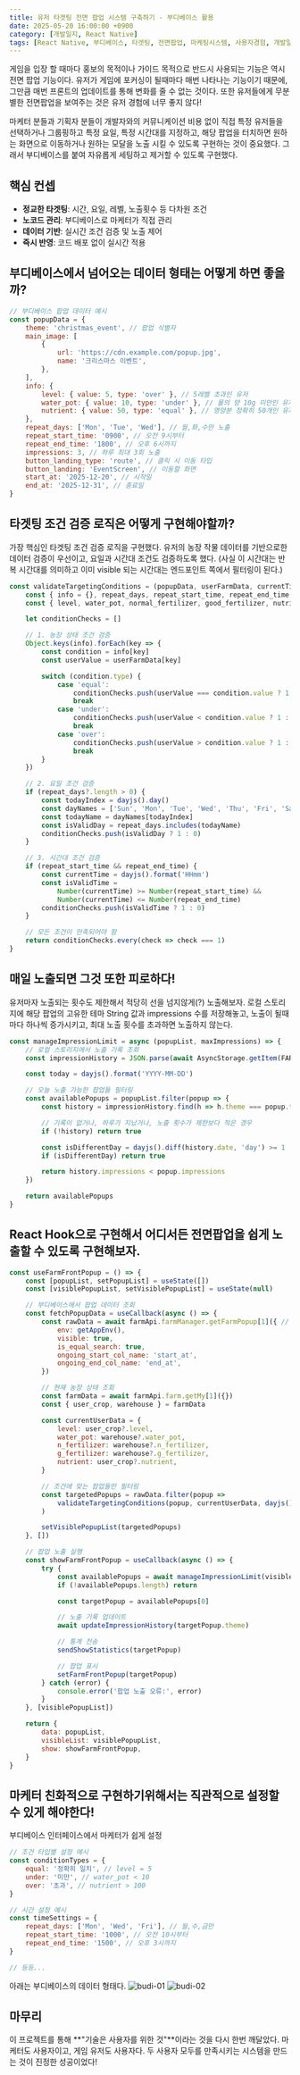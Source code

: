 ```yaml
---
title: 유저 타겟팅 전면 팝업 시스템 구축하기 - 부디베이스 활용
date: 2025-05-20 16:00:00 +0900
category: [개발일지, React Native]
tags: [React Native, 부디베이스, 타겟팅, 전면팝업, 마케팅시스템, 사용자경험, 개발일지]
---
```


게임을 입장 할 때마다 홍보의 목적이나 가이드 목적으로 반드시 사용되는 기능은 역시 전면 팝업 기능이다.
유저가 게임에 포커싱이 될때마다 매번 나타나는 기능이기 때문에, 그만큼 매번 프론트의 업데이트를 통해 변화를 줄 수 없는 것이다.
또한 유저들에게 무분별한 전면팝업을 보여주는 것은 유저 경험에 너무 좋지 않다!

마케터 분들과 기획자 분들이 개발자와의 커뮤니케이션 비용 없이 직접 특정 유저들을 선택하거나 그룹핑하고 특정 요일, 특정 시간대를 지정하고, 해당 팝업을 터치하면 원하는 화면으로 이동하거나 원하는 모달을 노출 시킬 수 있도록 구현하는 것이 중요했다.
그래서 부디베이스를 붙여 자유롭게 세팅하고 제거할 수 있도록 구현했다.

## 핵심 컨셉

- **정교한 타겟팅**: 시간, 요일, 레벨, 노출횟수 등 다차원 조건
- **노코드 관리**: 부디베이스로 마케터가 직접 관리
- **데이터 기반**: 실시간 조건 검증 및 노출 제어
- **즉시 반영**: 코드 배포 없이 실시간 적용

## 부디베이스에서 넘어오는 데이터 형태는 어떻게 하면 좋을까?

```javascript
// 부디베이스 팝업 데이터 예시
const popupData = {
	theme: 'christmas_event', // 팝업 식별자
	main_image: [
		{
			url: 'https://cdn.example.com/popup.jpg',
			name: '크리스마스 이벤트',
		},
	],
	info: {
		level: { value: 5, type: 'over' }, // 5레벨 초과인 유저
		water_pot: { value: 10, type: 'under' }, // 물의 양 10g 미만인 유저
		nutrient: { value: 50, type: 'equal' }, // 영양분 정확히 50개인 유저
	},
	repeat_days: ['Mon', 'Tue', 'Wed'], // 월,화,수만 노출
	repeat_start_time: '0900', // 오전 9시부터
	repeat_end_time: '1800', // 오후 6시까지
	impressions: 3, // 하루 최대 3회 노출
	button_landing_type: 'route', // 클릭 시 이동 타입
	button_landing: 'EventScreen', // 이동할 화면
	start_at: '2025-12-20', // 시작일
	end_at: '2025-12-31', // 종료일
}
```

## 타겟팅 조건 검증 로직은 어떻게 구현해야할까?

가장 핵심인 타겟팅 조건 검증 로직을 구현했다.
유저의 농장 작물 데이터를 기반으로한 데이터 검증이 우선이고,
요일과 시간대 조건도 검증하도록 했다. (사실 이 시간대는 반복 시간대를 의미하고 이미 visible 되는 시간대는 엔드포인트 쪽에서 필터링이 된다.)

```javascript
const validateTargetingConditions = (popupData, userFarmData, currentTime) => {
	const { info = {}, repeat_days, repeat_start_time, repeat_end_time } = popupData
	const { level, water_pot, normal_fertilizer, good_fertilizer, nutrient } = userFarmData

	let conditionChecks = []

	// 1. 농장 상태 조건 검증
	Object.keys(info).forEach(key => {
		const condition = info[key]
		const userValue = userFarmData[key]

		switch (condition.type) {
			case 'equal':
				conditionChecks.push(userValue === condition.value ? 1 : 0)
				break
			case 'under':
				conditionChecks.push(userValue < condition.value ? 1 : 0)
				break
			case 'over':
				conditionChecks.push(userValue > condition.value ? 1 : 0)
				break
		}
	})

	// 2. 요일 조건 검증
	if (repeat_days?.length > 0) {
		const todayIndex = dayjs().day()
		const dayNames = ['Sun', 'Mon', 'Tue', 'Wed', 'Thu', 'Fri', 'Sat']
		const todayName = dayNames[todayIndex]
		const isValidDay = repeat_days.includes(todayName)
		conditionChecks.push(isValidDay ? 1 : 0)
	}

	// 3. 시간대 조건 검증
	if (repeat_start_time && repeat_end_time) {
		const currentTime = dayjs().format('HHmm')
		const isValidTime =
			Number(currentTime) >= Number(repeat_start_time) &&
			Number(currentTime) <= Number(repeat_end_time)
		conditionChecks.push(isValidTime ? 1 : 0)
	}

	// 모든 조건이 만족되어야 함
	return conditionChecks.every(check => check === 1)
}
```

## 매일 노출되면 그것 또한 피로하다!

유저마자 노출되는 횟수도 제한해서 적당히 선을 넘지않게(?) 노출해보자.
로컬 스토리지에 해당 팝업의 고유한 테마 String 값과 impressions 수를 저장해놓고,
노출이 될때마다 하나씩 증가시키고, 최대 노출 횟수를 초과하면 노출하지 않는다.

```javascript
const manageImpressionLimit = async (popupList, maxImpressions) => {
	// 로컬 스토리지에서 노출 기록 조회
	const impressionHistory = JSON.parse(await AsyncStorage.getItem(FARM_POPUP_SHOW_INFO)) || []

	const today = dayjs().format('YYYY-MM-DD')

	// 오늘 노출 가능한 팝업들 필터링
	const availablePopups = popupList.filter(popup => {
		const history = impressionHistory.find(h => h.theme === popup.theme)

		// 기록이 없거나, 하루가 지났거나, 노출 횟수가 제한보다 적은 경우
		if (!history) return true

		const isDifferentDay = dayjs().diff(history.date, 'day') >= 1
		if (isDifferentDay) return true

		return history.impressions < popup.impressions
	})

	return availablePopups
}
```

## React Hook으로 구현해서 어디서든 전면팝업을 쉽게 노출할 수 있도록 구현해보자.

```javascript
const useFarmFrontPopup = () => {
	const [popupList, setPopupList] = useState([])
	const [visiblePopupList, setVisiblePopupList] = useState(null)

	// 부디베이스에서 팝업 데이터 조회
	const fetchPopupData = useCallback(async () => {
		const rawData = await farmApi.farmManager.getFarmPopup[1]({ // budibase API 호출
			env: getAppEnv(),
			visible: true,
			is_equal_search: true,
			ongoing_start_col_name: 'start_at',
			ongoing_end_col_name: 'end_at',
		})

		// 현재 농장 상태 조회
		const farmData = await farmApi.farm.getMy[1]({})
		const { user_crop, warehouse } = farmData

		const currentUserData = {
			level: user_crop?.level,
			water_pot: warehouse?.water_pot,
			n_fertilizer: warehouse?.n_fertilizer,
			g_fertilizer: warehouse?.g_fertilizer,
			nutrient: user_crop?.nutrient,
		}

		// 조건에 맞는 팝업들만 필터링
		const targetedPopups = rawData.filter(popup =>
			validateTargetingConditions(popup, currentUserData, dayjs())
		)

		setVisiblePopupList(targetedPopups)
	}, [])

	// 팝업 노출 실행
	const showFarmFrontPopup = useCallback(async () => {
		try {
			const availablePopups = await manageImpressionLimit(visiblePopupList)
			if (!availablePopups.length) return

			const targetPopup = availablePopups[0]

			// 노출 기록 업데이트
			await updateImpressionHistory(targetPopup.theme)

			// 통계 전송
			sendShowStatistics(targetPopup)

			// 팝업 표시
			setFarmFrontPopup(targetPopup)
		} catch (error) {
			console.error('팝업 노출 오류:', error)
		}
	}, [visiblePopupList])

	return {
		data: popupList,
		visibleList: visiblePopupList,
		show: showFarmFrontPopup,
	}
}
```

## 마케터 친화적으로 구현하기위해서는 직관적으로 설정할 수 있게 해야한다!

부디베이스 인터페이스에서 마케터가 쉽게 설정

```javascript
// 조건 타입별 설정 예시
const conditionTypes = {
	equal: '정확히 일치', // level = 5
	under: '미만', // water_pot < 10
	over: '초과', // nutrient > 100
}

// 시간 설정 예시
const timeSettings = {
	repeat_days: ['Mon', 'Wed', 'Fri'], // 월,수,금만
	repeat_start_time: '1000', // 오전 10시부터
	repeat_end_time: '1500', // 오후 3시까지
}

// 등등...
```

아래는 부디베이스의 데이터 형태다.
![budi-01](/assets/img/budi-01.png)
![budi-02](/assets/img/budi-02.png)


## 마무리

이 프로젝트를 통해 **"기술은 사용자를 위한 것"**이라는 것을 다시 한번 깨달았다. 마케터도 사용자이고, 게임 유저도 사용자다. 두 사용자 모두를 만족시키는 시스템을 만드는 것이 진정한 성공이었다!
